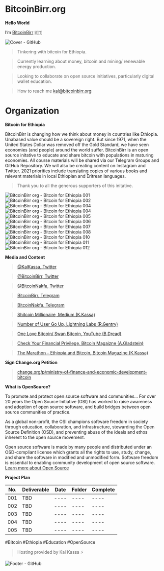 # BitcoinBirr.org

**Hello World**

I’m [BitcoinBirr](bitcoinbirr.org) :ethiopia:

![Cover - GitHub](https://user-images.githubusercontent.com/87287532/125325691-db17a180-e306-11eb-9286-9b704e96397b.jpg)

> Tinkering with bitcoin for Ethiopia.

> Currently learning about money, bitcoin and mining/ renewable energy production.

> Looking to collaborate on open source initiatives, particularly digital wallet education.

> How to reach me kal@bitcoinbirr.org

# Organization

**Bitcoin for Ethiopia**

BitcoinBirr is changing how we think about money in countries like Ethiopia. Unabased value should be a sovereign right. But since 1971, when the United States Dollar was removed off the Gold Standard, we have seen economies (and people) around the world suffer. BitcoinBirr is an open source initative to educate and share bitcoin with populations in maturing economies. All course materials will be shared via our Telegram Groups and GitHub Repository. We will also be creating content on Instagram and Twitter. 2021 priorities include translating copies of various books and relevant materials in local Ethiopian and Eritrean languages.

> Thank you to all the generous supporters of this initative.

![BitcoinBirr org - Bitcoin for Ethiopia 001](https://user-images.githubusercontent.com/87287532/125266513-830f7980-e2cb-11eb-9d29-2ec1fc55bb94.jpg)
![BitcoinBirr org - Bitcoin for Ethiopia 002](https://user-images.githubusercontent.com/87287532/125265145-2b244300-e2ca-11eb-98bb-b45cfff17438.jpg)
![BitcoinBirr org - Bitcoin for Ethiopia 004](https://user-images.githubusercontent.com/87287532/125270680-84db3c00-e2cf-11eb-8763-8817245962f9.jpg)
![BitcoinBirr org - Bitcoin for Ethiopia 004](https://user-images.githubusercontent.com/87287532/125257409-ffea2580-e2c2-11eb-9e27-83a426c5d5aa.jpg)
![BitcoinBirr org - Bitcoin for Ethiopia 005](https://user-images.githubusercontent.com/87287532/125257411-0082bc00-e2c3-11eb-95ed-193343c29fcc.jpg)
![BitcoinBirr org - Bitcoin for Ethiopia 006](https://user-images.githubusercontent.com/87287532/125257415-0082bc00-e2c3-11eb-964a-1db5716f55d6.jpg)
![BitcoinBirr org - Bitcoin for Ethiopia 007](https://user-images.githubusercontent.com/87287532/125257418-011b5280-e2c3-11eb-9671-6257ff7b8bb6.jpg)
![BitcoinBirr org - Bitcoin for Ethiopia 008](https://user-images.githubusercontent.com/87287532/125257420-011b5280-e2c3-11eb-8c48-94312e26fd35.jpg)
![BitcoinBirr org - Bitcoin for Ethiopia 010](https://user-images.githubusercontent.com/87287532/125257423-01b3e900-e2c3-11eb-83df-5687d41027cd.jpg)
![BitcoinBirr org - Bitcoin for Ethiopia 011](https://user-images.githubusercontent.com/87287532/125257425-01b3e900-e2c3-11eb-8d6a-89fec8b64849.jpg)
![BitcoinBirr org - Bitcoin for Ethiopia 012](https://user-images.githubusercontent.com/87287532/125257426-024c7f80-e2c3-11eb-9c13-8a33b8ac97e9.jpg)


**Media and Content**

> [@KalKassa, Twitter](https://twitter.com/KalKassa)

> [@BitcoinBirr, Twitter](https://twitter.com/BitcoinBirr)

> [@BitcoinNakfa, Twitter](https://twitter.com/BitcoinNakfa)
 
> [BitcoinBirr, Telegram](https://t.me/bitcoinbirr)

> [BitcoinNakfa, Telegram](https://t.me.bitcoinnakfa)

> [Shitcoin Millionaire, Medium (K.Kassa)](https://kalkassa.medium.com/shitcoin-millionaire-cardano-in-ethiopia-d81273d02eff)

> [Number of User Go Up, Lightning Labs (R.Gentry)](https://lightninglabs.substack.com/p/number-of-users-go-up-bitcoin-is)

> [One Love Bitcoin/ Swan Bitcoin, YouTube (B.Dread)](https://www.youtube.com/watch?v=Y2LieS43mVA)

> [Check Your Financial Privilege, Bitcoin Magaizne (A.Gladstein)](https://bitcoinmagazine.com/culture/check-your-financial-privilege)

> [The Marathon - Ethiopia and Bitcoin, Bitcoin Magazine (K.Kassa)](https://bitcoinmagazine.com/culture/the-marathon-ethiopia-and-bitcoin)

**Sign Change.org Petition** 

> [change.org/p/ministry-of-finance-and-economic-development-bitcoin](https://www.change.org/p/ministry-of-finance-and-economic-development-bitcoin-legal-tender-for-ethiopia?cs_tk=Ai9KsD2NlRJESBoa2WAAAXicyyvNyQEABF8BvCsonINwtGMNtaTImkkFxVI%3D&utm_campaign=820b2f2963ba4d5c9e1dfe14cb500061&utm_content=initial_v0_2_0&utm_medium=email&utm_source=recruit_sign_digest&utm_term=cs)

**What is OpenSource?**

To promote and protect open source software and communities...
For over 20 years the Open Source Initiative (OSI) has worked to raise awareness and adoption of open source software, and build bridges between open source communities of practice. 

As a global non-profit, the OSI champions software freedom in society through education, collaboration, and infrastructure, stewarding the Open Source Definition (OSD), and preventing abuse of the ideals and ethos inherent to the open source movement.

Open source software is made by many people and distributed under an OSD-compliant license which grants all the rights to use, study, change, and share the software in modified and unmodified form. Software freedom is essential to enabling community development of open source software. [Learn more about Open Source](opensource.org)

**Project Plan**

| No.  | Deliverable | Date | Folder | Complete |
| ---- | ----------- | ---- | ---- | ---- |
| 001  | TBD  | ---- | ---- | ---- | ---- |
| 002  | TBD  | ---- | ---- | ---- | ---- |
| 003  | TBD  | ---- | ---- | ---- | ---- |
| 004  | TBD  | ---- | ---- | ---- | ---- |
| 005  | TBD  | ---- | ---- | ---- | ---- |

#Bitcoin
#Ethiopia
#Education
#OpenSource

> Hosting provided by Kal Kassa :zap:

![Footer - GitHub](https://user-images.githubusercontent.com/87287532/125327520-d2c06600-e308-11eb-913f-fb8df03b2abb.jpg)

<!---
BitcoinBirr/BitcoinBirr is a ✨ special ✨ repository because its `README.md` (this file) appears on your GitHub profile.
You can click the Preview link to take a look at your changes.
--->
